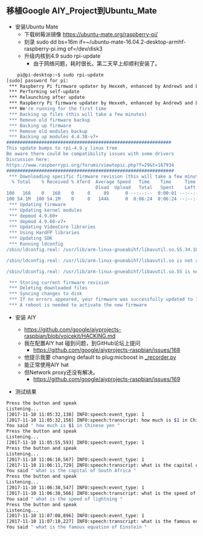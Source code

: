 ##  移植Google AIY_Project到Ubuntu_Mate
- 安装Ubuntu Mate
    - 下载树莓派镜像 https://ubuntu-mate.org/raspberry-pi/
    - 刻录 sudo dd bs=16m if=~/ubuntu-mate-16.04.2-desktop-armhf-raspberry-pi.img of=/dev/disk3
    - 升级内核到4.9  sudo rpi-update
        - 由于网络问题，耗时很长。第二天早上却顺利安装了。
```bash
    pi@pi-desktop:~$ sudo rpi-update
[sudo] password for pi:
 *** Raspberry Pi firmware updater by Hexxeh, enhanced by AndrewS and Dom
 *** Performing self-update
 *** Relaunching after update
 *** Raspberry Pi firmware updater by Hexxeh, enhanced by AndrewS and Dom
 *** We're running for the first time
 *** Backing up files (this will take a few minutes)
 *** Remove old firmware backup
 *** Backing up firmware
 *** Remove old modules backup
 *** Backing up modules 4.4.38-v7+
#############################################################
This update bumps to rpi-4.9.y linux tree
Be aware there could be compatibility issues with some drivers
Discussion here:
https://www.raspberrypi.org/forums/viewtopic.php?f=29&t=167934
##############################################################
 *** Downloading specific firmware revision (this will take a few minutes)
  % Total    % Received % Xferd  Average Speed   Time    Time     Time  Current
                                 Dload  Upload   Total   Spent    Left  Speed
100   168    0   168    0     0     89      0 --:--:--  0:00:01 --:--:--    89
100 54.1M  100 54.1M    0     0   144k      0  0:06:24  0:06:24 --:--:--  105k
 *** Updating firmware
 *** Updating kernel modules
 *** depmod 4.9.60+
 *** depmod 4.9.60-v7+
 *** Updating VideoCore libraries
 *** Using HardFP libraries
 *** Updating SDK
 *** Running ldconfig
/sbin/ldconfig.real: /usr/lib/arm-linux-gnueabihf/libavutil.so.55.34.100 is not an ELF file - it has the wrong magic bytes at the start.

/sbin/ldconfig.real: /usr/lib/arm-linux-gnueabihf/libavutil.so is not an ELF file - it has the wrong magic bytes at the start.

/sbin/ldconfig.real: /usr/lib/arm-linux-gnueabihf/libavutil.so.55 is not an ELF file - it has the wrong magic bytes at the start.

 *** Storing current firmware revision
 *** Deleting downloaded files
 *** Syncing changes to disk
 *** If no errors appeared, your firmware was successfully updated to 754029b1cb414a17dbd786ba5bee4fc936332255
 *** A reboot is needed to activate the new firmware
```

- 安装 AIY
    - https://github.com/google/aiyprojects-raspbian/blob/voicekit/HACKING.md
    - 我在配置AIY hat 碰到问题，到GitHub论坛上提问
        - https://github.com/google/aiyprojects-raspbian/issues/168
    - 他提示我要 changing default to plug:micboost in  [_recorder.py](https://github.com/google/aiyprojects-raspbian/blob/3332a45591e64095c7a6d2d349cd13114d8962ef/src/aiy/_drivers/_recorder.py#L42)
    - 能正常使用AIY hat
    - 但Network proxy还没有解决。
        - https://github.com/google/aiyprojects-raspbian/issues/169
        
- 测试结果
```bash
Press the button and speak
Listening...
[2017-11-10 11:05:32,138] INFO:speech:event_type: 1
[2017-11-10 11:05:32,158] INFO:speech:transcript: how much is $1 in Chinese yen
You said " how much is $1 in Chinese yen "
Press the button and speak
Listening...
[2017-11-10 11:05:55,593] INFO:speech:event_type: 1
Press the button and speak
Listening...
[2017-11-10 11:06:10,567] INFO:speech:event_type: 1
[2017-11-10 11:06:11,729] INFO:speech:transcript: what is the capital of South Africa
You said " what is the capital of South Africa "
Press the button and speak
Listening...
[2017-11-10 11:06:38,547] INFO:speech:event_type: 1
[2017-11-10 11:06:38,566] INFO:speech:transcript: what is the speed of lightning
You said " what is the speed of lightning "
Press the button and speak
Listening...
[2017-11-10 11:07:08,896] INFO:speech:event_type: 1
[2017-11-10 11:07:10,227] INFO:speech:transcript: what is the famous equation of Einstein
You said " what is the famous equation of Einstein "
```        